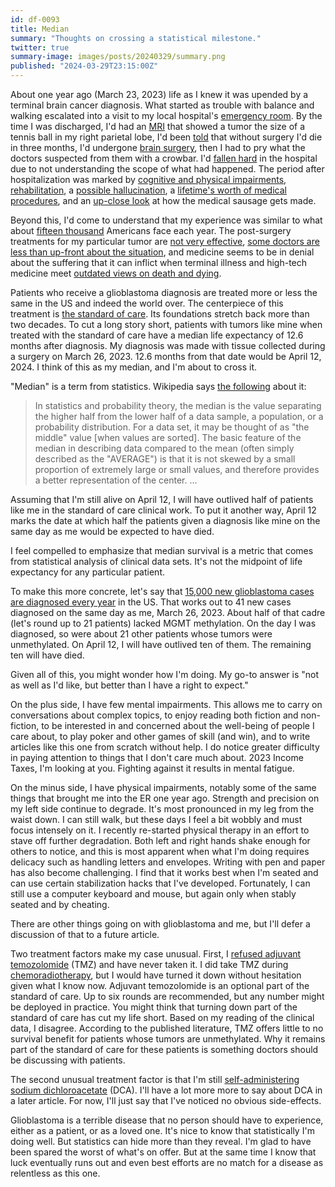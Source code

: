 ```yaml
---
id: df-0093
title: Median
summary: "Thoughts on crossing a statistical milestone."
twitter: true
summary-image: images/posts/20240329/summary.png
published: "2024-03-29T23:15:00Z"
---
```


About one year ago (March 23, 2023) life as I knew it was upended by a terminal brain cancer diagnosis. What started as trouble with balance and walking escalated into a visit to my local hospital's [emergency room](/articles/2023/05/20/er/). By the time I was discharged, I'd had an [MRI](/articles/2023/05/27/the-scary-stuff/) that showed a tumor the size of a tennis ball in my right parietal lobe, I'd been [told](/articles/2023/05/29/youll-be-dead-in-three-months-without-brain-surgery/) that without surgery I'd die in three months, I'd undergone [brain surgery](/articles/2023/06/02/reflections-on-my-brain-surgery/), then I had to pry what the doctors suspected from them with a crowbar. I'd [fallen hard](/articles/2023/06/30/fall-guy/) in the hospital due to not understanding the scope of what had happened. The period after hospitalization was marked by [cognitive and physical impairments](/articles/2023/06/15/physical-and-cognitive-impairments/), [rehabilitation](/articles/2023/07/04/deconditioning-rehabilitiation-and-independenceand/), a [possible hallucination](/articles/2023/08/19/george/), a [lifetime's worth of medical procedures](/articles/2023/08/11/chemoradiotherapy/), and an [up-close look](/articles/2023/07/27/tumor-board/) at how the medical sausage gets made.

Beyond this, I'd come to understand that my experience was similar to what about [fifteen thousand](https://braintumor.org/events/glioblastoma-awareness-day/about-glioblastoma/) Americans face each year. The post-surgery treatments for my particular tumor are [not very effective](/articles/2023/08/31/just-saying-no-to-adjuvant-temozolomide/), [some doctors are less than up-front about the situation](/articles/2023/10/04/beware-oncologists-bearing-hope/), and medicine seems to be in denial about the suffering that it can inflict when terminal illness and high-tech medicine meet [outdated views on death and dying](/articles/2024/03/08/my-struggle-for-a-good-death/).

Patients who receive a glioblastoma diagnosis are treated more or less the same in the US and indeed the world over. The centerpiece of this treatment is [the standard of care](/articles/2023/07/10/glioblastomas-dismal-standard-of-care-the-stupp-protocol/). Its foundations stretch back more than two decades. To cut a long story short, patients with tumors like mine when treated with the standard of care have a median life expectancy of 12.6 months after diagnosis. My diagnosis was made with tissue collected during a surgery on March 26, 2023. 12.6 months from that date would be April 12, 2024. I think of this as my median, and I'm about to cross it.

"Median" is a term from statistics. Wikipedia says [the following](https://en.wikipedia.org/wiki/Median) about it:

> In statistics and probability theory, the median is the value separating the higher half from the lower half of a data sample, a population, or a probability distribution. For a data set, it may be thought of as "the middle" value [when values are sorted]. The basic feature of the median in describing data compared to the mean (often simply described as the "AVERAGE") is that it is not skewed by a small proportion of extremely large or small values, and therefore provides a better representation of the center. ...

Assuming that I'm still alive on April 12, I will have outlived half of patients like me in the standard of care clinical work. To put it another way, April 12 marks the date at which half the patients given a diagnosis like mine on the same day as me would be expected to have died.

I feel compelled to emphasize that median survival is a metric that comes from statistical analysis of clinical data sets. It's not the midpoint of life expectancy for any particular patient.

To make this more concrete, let's say that [15,000 new glioblastoma cases are diagnosed every year](https://braintumor.org/events/glioblastoma-awareness-day/about-glioblastoma/) in the US. That works out to 41 new cases diagnosed on the same day as me, March 26, 2023. About half of that cadre (let's round up to 21 patients) lacked MGMT methylation. On the day I was diagnosed, so were about 21 other patients whose tumors were unmethylated. On April 12, I will have outlived ten of them. The remaining ten will have died.

Given all of this, you might wonder how I'm doing. My go-to answer is "not as well as I'd like, but better than I have a right to expect."

On the plus side, I have few mental impairments. This allows me to carry on conversations about complex topics, to enjoy reading both fiction and non-fiction, to be interested in and concerned about the well-being of people I care about, to play poker and other games of skill (and win), and to write articles like this one from scratch without help. I do notice greater difficulty in paying attention to things that I don't care much about. 2023 Income Taxes, I'm looking at you. Fighting against it results in mental fatigue.

On the minus side, I have physical impairments, notably some of the same things that brought me into the ER one year ago. Strength and precision on my left side continue to degrade. It's most pronounced in my leg from the waist down. I can still walk, but these days I feel a bit wobbly and must focus intensely on it. I recently re-started physical therapy in an effort to stave off further degradation. Both left and right hands shake enough for others to notice, and this is most apparent when what I'm doing requires delicacy such as handling letters and envelopes. Writing with pen and paper has also become challenging. I find that it works best when I'm seated and can use certain stabilization hacks that I've developed. Fortunately, I can still use a computer keyboard and mouse, but again only when stably seated and by cheating.

There are other things going on with glioblastoma and me, but I'll defer a discussion of that to a future article.

Two treatment factors make my case unusual. First, I [refused adjuvant temozolomide](/articles/2023/08/31/just-saying-no-to-adjuvant-temozolomide/) (TMZ) and have never taken it. I did take TMZ during [chemoradiotherapy](/articles/2023/08/11/chemoradiotherapy/), but I would have turned it down without hesitation given what I know now. Adjuvant temozolomide is an optional part of the standard of care. Up to six rounds are recommended, but any number might be deployed in practice. You might think that turning down part of the standard of care has cut my life short. Based on my reading of the clinical data, I disagree. According to the published literature, TMZ offers little to no survival benefit for patients whose tumors are unmethylated. Why it remains part of the standard of care for these patients is something doctors should be discussing with patients.

The second unusual treatment factor is that I'm still [self-administering sodium dichloroacetate](/articles/2024/01/08/dca-and-me/) (DCA). I'll have a lot more more to say about DCA in a later article. For now, I'll just say that I've noticed no obvious side-effects.

Glioblastoma is a terrible disease that no person should have to experience, either as a patient, or as a loved one. It's nice to know that statistically I'm doing well. But statistics can hide more than they reveal. I'm glad to have been spared the worst of what's on offer. But at the same time I know that luck eventually runs out and even best efforts are no match for a disease as relentless as this one.

